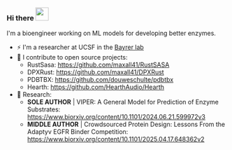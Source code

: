 ### Hi there <img src="https://raw.githubusercontent.com/MartinHeinz/MartinHeinz/master/wave.gif" width="30px">

I'm a bioengineer working on ML models for developing better enzymes.

* ⚡ I'm a researcher at UCSF in the [Bayrer lab](https://bayrerlab.ucsf.edu/)
* 🚀 I contribute to open source projects:
  * RustSasa: https://github.com/maxall41/RustSASA
  * DPXRust: https://github.com/maxall41/DPXRust
  * PDBTBX: https://github.com/douweschulte/pdbtbx
  * Hearth: https://github.com/HearthAudio/Hearth
* 🔬 Research:
  * **SOLE AUTHOR** | VIPER: A General Model for Prediction of Enzyme Substrates:  https://www.biorxiv.org/content/10.1101/2024.06.21.599972v3 
  * **MIDDLE AUTHOR** | Crowdsourced Protein Design: Lessons From the Adaptyv EGFR Binder Competition: https://www.biorxiv.org/content/10.1101/2025.04.17.648362v2

